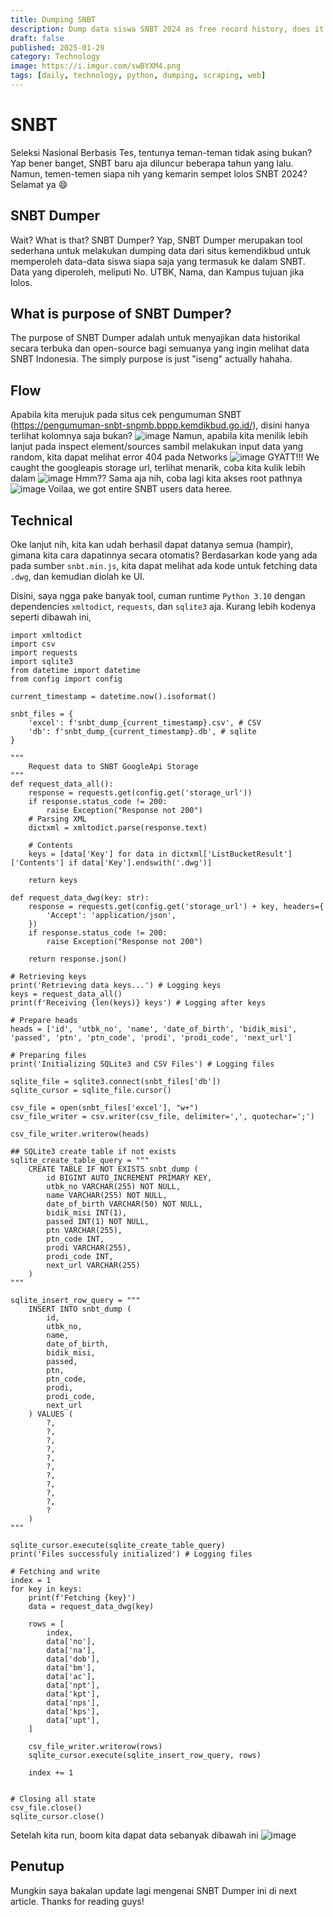 ```yaml
---
title: Dumping SNBT
description: Dump data siswa SNBT 2024 as free record history, does it work too in 2025?
draft: false
published: 2025-01-29
category: Technology
image: https://i.imgur.com/swBYXM4.png
tags: [daily, technology, python, dumping, scraping, web]
---
```


# SNBT
Seleksi Nasional Berbasis Tes, tentunya teman-teman tidak asing bukan? Yap bener banget, SNBT baru aja diluncur beberapa tahun yang lalu.
Namun, temen-temen siapa nih yang kemarin sempet lolos SNBT 2024? Selamat ya 😄

## SNBT Dumper
Wait? What is that? SNBT Dumper? Yap, SNBT Dumper merupakan tool sederhana untuk melakukan dumping data dari situs kemendikbud untuk memperoleh data-data siswa siapa saja yang termasuk ke dalam SNBT.
Data yang diperoleh, meliputi No. UTBK, Nama, dan Kampus tujuan jika lolos. 

## What is purpose of SNBT Dumper?
The purpose of SNBT Dumper adalah untuk menyajikan data historikal secara terbuka dan open-source bagi semuanya yang ingin melihat data SNBT Indonesia.
The simply purpose is just "iseng" actually hahaha.

## Flow
Apabila kita merujuk pada situs cek pengumuman SNBT (https://pengumuman-snbt-snpmb.bppp.kemdikbud.go.id/), disini hanya terlihat kolomnya saja bukan?
![image](https://github.com/user-attachments/assets/4574bad0-f04e-4d1f-98e0-3d737313518c)
Namun, apabila kita menilik lebih lanjut pada inspect element/sources sambil melakukan input data yang random, kita dapat melihat error 404 pada Networks
![image](https://github.com/user-attachments/assets/95d57010-9d30-47c1-9e7b-067ec4e64a7b)
GYATT!!! We caught the googleapis storage url, terlihat menarik, coba kita kulik lebih dalam
![image](https://github.com/user-attachments/assets/d5e52ec9-521a-4a9a-aa96-18a63405e1d7)
Hmm?? Sama aja nih, coba lagi kita akses root pathnya
![image](https://github.com/user-attachments/assets/cb8024c9-e584-435a-b292-e5c59b9b2929)
Voilaa, we got entire SNBT users data heree.

## Technical
Oke lanjut nih, kita kan udah berhasil dapat datanya semua (hampir), gimana kita cara dapatinnya secara otomatis?
Berdasarkan kode yang ada pada sumber `snbt.min.js`, kita dapat melihat ada kode untuk fetching data `.dwg`, dan kemudian diolah ke UI.

Disini, saya ngga pake banyak tool, cuman runtime `Python 3.10` dengan dependencies `xmltodict`, `requests`, dan `sqlite3` aja.
Kurang lebih kodenya seperti dibawah ini,
```python3
import xmltodict
import csv
import requests
import sqlite3
from datetime import datetime
from config import config

current_timestamp = datetime.now().isoformat()

snbt_files = {
    'excel': f'snbt_dump_{current_timestamp}.csv', # CSV
    'db': f'snbt_dump_{current_timestamp}.db', # sqlite
}

"""
    Request data to SNBT GoogleApi Storage
"""
def request_data_all():
    response = requests.get(config.get('storage_url'))
    if response.status_code != 200:
        raise Exception("Response not 200")
    # Parsing XML
    dictxml = xmltodict.parse(response.text)

    # Contents
    keys = [data['Key'] for data in dictxml['ListBucketResult']['Contents'] if data['Key'].endswith('.dwg')]

    return keys

def request_data_dwg(key: str):
    response = requests.get(config.get('storage_url') + key, headers={
        'Accept': 'application/json',
    })
    if response.status_code != 200:
        raise Exception("Response not 200")
    
    return response.json()

# Retrieving keys
print('Retrieving data keys...') # Logging keys
keys = request_data_all()
print(f'Receiving {len(keys)} keys') # Logging after keys

# Prepare heads
heads = ['id', 'utbk_no', 'name', 'date_of_birth', 'bidik_misi', 'passed', 'ptn', 'ptn_code', 'prodi', 'prodi_code', 'next_url']

# Preparing files
print('Initializing SQLite3 and CSV Files') # Logging files

sqlite_file = sqlite3.connect(snbt_files['db'])
sqlite_cursor = sqlite_file.cursor()

csv_file = open(snbt_files['excel'], "w+")
csv_file_writer = csv.writer(csv_file, delimiter=',', quotechar=';')

csv_file_writer.writerow(heads)

## SQLite3 create table if not exists
sqlite_create_table_query = """
    CREATE TABLE IF NOT EXISTS snbt_dump (
        id BIGINT AUTO_INCREMENT PRIMARY KEY,
        utbk_no VARCHAR(255) NOT NULL,
        name VARCHAR(255) NOT NULL,
        date_of_birth VARCHAR(50) NOT NULL,
        bidik_misi INT(1),
        passed INT(1) NOT NULL,
        ptn VARCHAR(255),
        ptn_code INT,
        prodi VARCHAR(255),
        prodi_code INT,
        next_url VARCHAR(255)
    )
"""

sqlite_insert_row_query = """
    INSERT INTO snbt_dump (
        id,
        utbk_no,
        name,
        date_of_birth,
        bidik_misi,
        passed,
        ptn,
        ptn_code,
        prodi,
        prodi_code,
        next_url
    ) VALUES (
        ?,
        ?,
        ?,
        ?,
        ?,
        ?,
        ?,
        ?,
        ?,
        ?,
        ?
    )
"""

sqlite_cursor.execute(sqlite_create_table_query)
print('Files successfuly initialized') # Logging files

# Fetching and write
index = 1
for key in keys:
    print(f'Fetching {key}')
    data = request_data_dwg(key)

    rows = [
        index,
        data['no'],
        data['na'],
        data['dob'],
        data['bm'],
        data['ac'],
        data['npt'],
        data['kpt'],
        data['nps'],
        data['kps'],
        data['upt'],
    ]

    csv_file_writer.writerow(rows)
    sqlite_cursor.execute(sqlite_insert_row_query, rows)

    index += 1


# Closing all state
csv_file.close()
sqlite_cursor.close()
```

Setelah kita run, boom kita dapat data sebanyak dibawah ini
![image](https://github.com/user-attachments/assets/25ad6889-e8ef-4cff-881e-41308fa3dc54)

## Penutup
Mungkin saya bakalan update lagi mengenai SNBT Dumper ini di next article. Thanks for reading guys!
